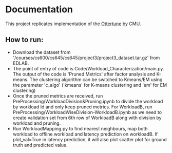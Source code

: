 # Documentation

This project replicates implementation of the [Ottertune](https://db.cs.cmu.edu/papers/2017/p1009-van-aken.pdf0) by CMU.

## How to run:

* Download the dataset from '/courses/cs600/cs645/cs645/project3/project3_dataset.tar.gz' from EDLAB.
* The point of entry of code is Code/Workload_Characterization/main.py.
The output of the code is 'Pruned Metrics' after factor analysis and K-means.
The clustering algorithm can be switched to Kmeans/EM using the parameter 'c_algo' ('kmeans' for K-means clustering and 'em' for EM clustering)
* Once the pruned metrics are received, run PreProcessing/WorkloadDivision&Pruning.ipynb to divide the workload by workload Id and only keep pruned metrics.
For WorkloadB, run PreProcessing/WorkloadWiseDivision-WorkloadB.ipynb as we need to create validation set from 6th row of WorkloadB along with division by workload and pruning.
* Run WorkloadMapping.py to find nearest neighbours, map both workload to offline workload and latency prediction on workloadB.
 If plot_val=True in latency prediction, it will also plot scatter plot for ground truth and predicted value.
